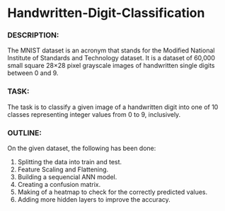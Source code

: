# Handwritten-Digit-Classification
 ### DESCRIPTION:
 The MNIST dataset is an acronym that stands for the Modified National Institute of Standards and Technology dataset.
 It is a dataset of 60,000 small square 28×28 pixel grayscale images of handwritten single digits between 0 and 9.
 
 
 ### TASK:
 The task is to classify a given image of a handwritten digit into one of 10 classes representing integer values from 0 to 9, inclusively.
 
 
 ### OUTLINE:
 On the given dataset, the following has been done:
 1. Splitting the data into train and test.
 2. Feature Scaling and Flattening.
 3. Building a sequencial ANN model.
 4. Creating a confusion matrix.
 5. Making of a heatmap to check for the correctly predicted values.
 6. Adding more hidden layers to improve the accuracy.
 
